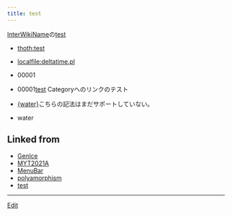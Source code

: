```yaml
---
title: test
---
```

[InterWikiName](/InterWikiName)の[test](/test)

* [thoth:test](thoth:test)
* [localfile:deltatime.pl](localfile:deltatime.pl)
* 00001
* 00001[test](/test)
Categoryへのリンクのテスト

* [{water}]({water})こちらの記法はまだサポートしていない。
* water






## Linked from

* [GenIce](/GenIce)
* [MYT2021A](/MYT2021A)
* [MenuBar](/MenuBar)
* [polyamorphism](/polyamorphism)
* [test](/test)


----

[Edit](https://github.com/vitroid/vitroid.github.io/edit/master/MD/test.md)

